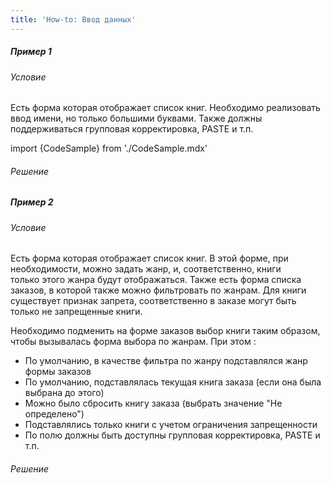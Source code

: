 ```yaml
---
title: 'How-to: Ввод данных'
---
```


##### Пример 1

###### Условие

Есть форма которая отображает список книг. Необходимо реализовать ввод имени, но только большими буквами. Также должны поддерживаться групповая корректировка, PASTE и т.п.

import {CodeSample} from './CodeSample.mdx'

<CodeSample url="https://ru-documentation.lsfusion.org/sample?file=UseCaseInput&block=sample1"/>

###### Решение

<CodeSample url="https://ru-documentation.lsfusion.org/sample?file=UseCaseInput&block=solution1"/>

  

##### Пример 2

###### Условие

Есть форма которая отображает список книг. В этой форме, при необходимости, можно задать жанр, и, соответственно, книги только этого жанра будут отображаться. Также есть форма списка заказов, в которой также можно фильтровать по жанрам. Для книги существует признак запрета, соответственно в заказе могут быть только не запрещенные книги.

<CodeSample url="https://ru-documentation.lsfusion.org/sample?file=UseCaseInput&block=sample2"/>

Необходимо подменить на форме заказов выбор книги таким образом, чтобы вызывалась форма выбора по жанрам. При этом :

-   По умолчанию, в качестве фильтра по жанру подставлялся жанр формы заказов
-   По умолчанию, подставлялась текущая книга заказа (если она была выбрана до этого)
-   Можно было сбросить книгу заказа (выбрать значение "Не определено")
-   Подставлялись только книги с учетом ограничения запрещенности
-   По полю должны быть доступны групповая корректировка, PASTE и т.п.

###### Решение

<CodeSample url="https://ru-documentation.lsfusion.org/sample?file=UseCaseInput&block=solution2"/>

  

